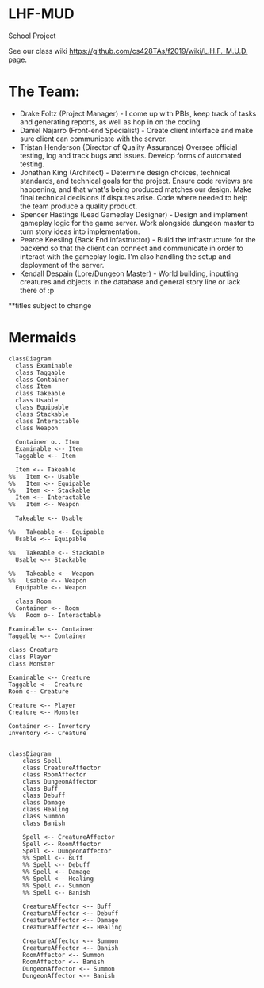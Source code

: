 # LHF-MUD
School Project


See our class wiki <https://github.com/cs428TAs/f2019/wiki/L.H.F.-M.U.D.>  page.

# The Team:
* Drake Foltz (Project Manager) - I come up with PBIs, keep track of tasks and generating reports, as well as hop in on the coding.
* Daniel Najarro (Front-end Specialist) - Create client interface and make sure client can communicate with the server. 
* Tristan Henderson (Director of Quality Assurance) Oversee official testing, log and track bugs and issues. Develop forms of automated testing.
* Jonathan King (Architect) - Determine design choices, technical standards, and technical goals for the project. Ensure code reviews are happening, and that what's being produced matches our design. Make final technical decisions if disputes arise. Code where needed to help the team produce a quality product.
* Spencer Hastings (Lead Gameplay Designer) - Design and implement gameplay logic for the game server. Work alongside dungeon master to turn story ideas into implementation.
* Pearce Keesling (Back End infastructor) - Build the infrastructure for the backend so that the client can connect and communicate in order to interact with the gameplay logic. I'm also handling the setup and deployment of the server.
* Kendall Despain (Lore/Dungeon Master) - World building, inputting creatures and objects in the database and general story line or lack there of :p

**titles subject to change

# Mermaids

```mermaid
classDiagram
  class Examinable
  class Taggable
  class Container
  class Item
  class Takeable
  class Usable
  class Equipable
  class Stackable
  class Interactable
  class Weapon

  Container o.. Item
  Examinable <-- Item
  Taggable <-- Item

  Item <-- Takeable
%%   Item <-- Usable
%%   Item <-- Equipable
%%   Item <-- Stackable
  Item <-- Interactable
%%   Item <-- Weapon

  Takeable <-- Usable

%%   Takeable <-- Equipable
  Usable <-- Equipable

%%   Takeable <-- Stackable
  Usable <-- Stackable

%%   Takeable <-- Weapon
%%   Usable <-- Weapon
  Equipable <-- Weapon

  class Room
  Container <-- Room
%%   Room o-- Interactable

Examinable <-- Container
Taggable <-- Container

class Creature
class Player
class Monster

Examinable <-- Creature
Taggable <-- Creature
Room o-- Creature

Creature <-- Player
Creature <-- Monster

Container <-- Inventory
Inventory <-- Creature


```

```mermaid
classDiagram
    class Spell
    class CreatureAffector
    class RoomAffector
    class DungeonAffector
    class Buff
    class Debuff
    class Damage
    class Healing
    class Summon
    class Banish

    Spell <-- CreatureAffector
    Spell <-- RoomAffector
    Spell <-- DungeonAffector
    %% Spell <-- Buff
    %% Spell <-- Debuff
    %% Spell <-- Damage
    %% Spell <-- Healing
    %% Spell <-- Summon
    %% Spell <-- Banish

    CreatureAffector <-- Buff
    CreatureAffector <-- Debuff
    CreatureAffector <-- Damage
    CreatureAffector <-- Healing

    CreatureAffector <-- Summon
    CreatureAffector <-- Banish
    RoomAffector <-- Summon
    RoomAffector <-- Banish
    DungeonAffector <-- Summon
    DungeonAffector <-- Banish

```
